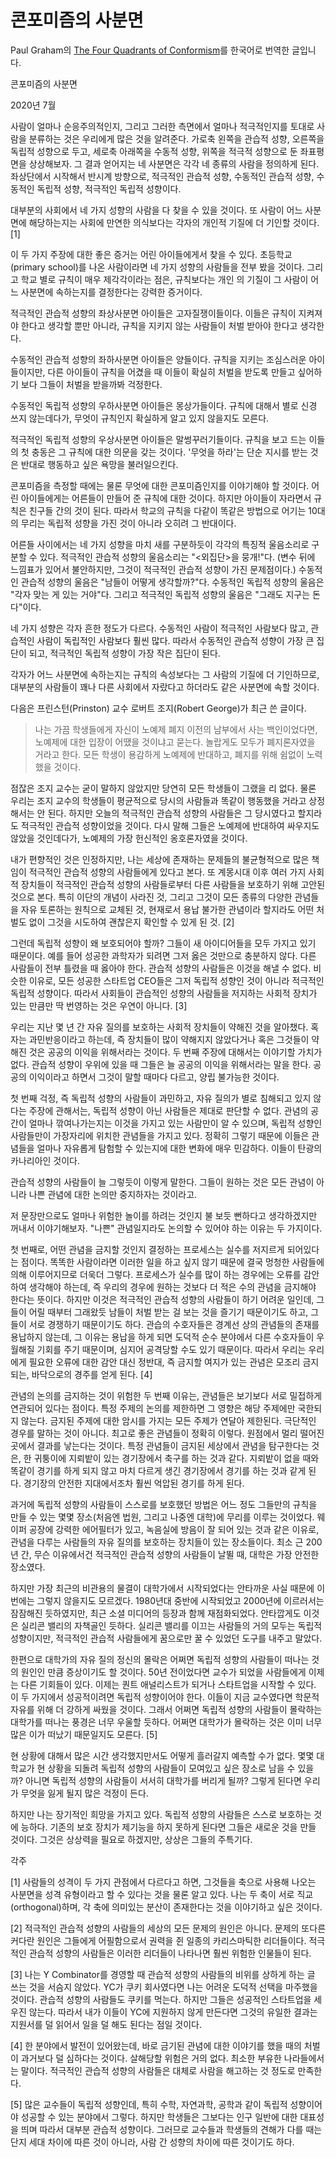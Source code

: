 # 콘포미즘의 사분면
Paul Graham의 [The Four Quadrants of Conformism](http://www.paulgraham.com/conformism.html)를 한국어로 번역한 글입니다.

콘포미즘의 사분면

2020년 7월

사람이 얼마나 순응주의적인지, 그리고 그러한 측면에서 얼마나 적극적인지를 토대로 사람을 분류하는 것은 우리에게 많은 것을 알려준다. 가로축 왼쪽을 관습적 성향, 오른쪽을 독립적 성향으로 두고, 세로축 아래쪽을 수동적 성향, 위쪽을 적극적 성향으로 둔 좌표평면을 상상해보자. 그 결과 얻어지는 네 사분면은 각각 네 종류의 사람을 정의하게 된다. 좌상단에서 시작해서 반시계 방향으로, 적극적인 관습적 성향, 수동적인 관습적 성향, 수동적인 독립적 성향, 적극적인 독립적 성향이다.

대부분의 사회에서 네 가지 성향의 사람을 다 찾을 수 있을 것이다. 또 사람이 어느 사분면에 해당하는지는 사회에 만연한 의식보다는 각자의 개인적 기질에 더 기인할 것이다. [1]

이 두 가지 주장에 대한 좋은 증거는 어린 아이들에게서 찾을 수 있다. 초등학교(primary school)를 나온 사람이라면 네 가지 성향의 사람들을 전부 봤을 것이다. 그리고 학교 별로 규칙이 매우 제각각이라는 점은, 규칙보다는 개인 의 기질이 그 사람이 어느 사분면에 속하는지를 결정한다는 강력한 증거이다.

적극적인 관습적 성향의 좌상사분면 아이들은 고자질쟁이들이다. 이들은 규칙이 지켜져야 한다고 생각할 뿐만 아니라, 규칙을 지키지 않는 사람들이 처벌 받아야 한다고 생각한다.

수동적인 관습적 성향의 좌하사분면 아이들은 양들이다. 규칙을 지키는 조심스러운 아이들이지만, 다른 아이들이 규칙을 어겼을 때 이들이 확실히 처벌을 받도록 만들고 싶어하기 보다 그들이 처벌을 받을까봐 걱정한다.

수동적인 독립적 성향의 우하사분면 아이들은 몽상가들이다. 규칙에 대해서 별로 신경 쓰지 않는데다가, 무엇이 규칙인지 확실하게 알고 있지 않을지도 모른다.

적극적인 독립적 성향의 우상사분면 아이들은 말썽꾸러기들이다. 규칙을 보고 드는 이들의 첫 충동은 그 규칙에 대한 의문을 갖는 것이다. '무엇을 하라'는 단순 지시를 받는 것은 반대로 행동하고 싶은 욕망을 불러일으킨다.

콘포미즘을 측정할 때에는 물론 무엇에 대한 콘포미즘인지를 이야기해야 할 것이다. 어린 아이들에게는 어른들이 만들어 준 규칙에 대한 것이다. 하지만 아이들이 자라면서 규칙은 친구들 간의 것이 된다. 따라서 학교의 규칙을 다같이 똑같은 방법으로 어기는 10대의 무리는 독립적 성향을 가진 것이 아니라 오히려 그 반대이다.

어른들 사이에서는 네 가지 성향을 마치 새를 구분하듯이 각각의 특징적 울음소리로 구분할 수 있다. 적극적인 관습적 성향의 울음소리는 "<외집단>을 뭉개!"다. (변수 뒤에 느낌표가 있어서 불안하지만, 그것이 적극적인 관습적 성향이 가진 문제점이다.) 수동적인 관습적 성향의 울음은 "남들이 어떻게 생각할까?"다. 수동적인 독립적 성향의 울음은 "각자 맞는 게 있는 거야"다. 그리고 적극적인 독립적 성향의 울음은 "그래도 지구는 돈다"이다.

네 가지 성향은 각자 흔한 정도가 다르다. 수동적인 사람이 적극적인 사람보다 많고, 관습적인 사람이 독립적인 사람보다 훨씬 많다. 따라서 수동적인 관습적 성향이 가장 큰 집단이 되고, 적극적인 독립적 성향이 가장 작은 집단이 된다.

각자가 어느 사분면에 속하는지는 규칙의 속성보다는 그 사람의 기질에 더 기인하므로, 대부분의 사람들이 꽤나 다른 사회에서 자랐다고 하더라도 같은 사분면에 속할 것이다.

다음은 프린스턴(Prinston) 교수 로버트 조지(Robert George)가 최근 쓴 글이다.

> 나는 가끔 학생들에게 자신이 노예제 폐지 이전의 남부에서 사는 백인이었다면, 노예제에 대한 입장이 어땠을 것이냐고 묻는다. 놀랍게도 모두가 폐지론자였을 거라고 한다. 모든 학생이 용감하게 노예제에 반대하고, 폐지를 위해 쉼없이 노력했을 것이다.

점잖은 조지 교수는 굳이 말하지 않았지만 당연히 모든 학생들이 그랬을 리 없다. 물론 우리는 조지 교수의 학생들이 평균적으로 당시의 사람들과 똑같이 행동했을 거라고 상정해서는 안 된다. 하지만 오늘의 적극적인 관습적 성향의 사람들은 그 당시였다고 할지라도 적극적인 관습적 성향이었을 것이다. 다시 말해 그들은 노예제에 반대하여 싸우지도 않았을 것인데다가, 노예제의 가장 헌신적인 옹호론자였을 것이다.

내가 편향적인 것은 인정하지만, 나는 세상에 존재하는 문제들의 불균형적으로 많은 책임이 적극적인 관습적 성향의 사람들에게 있다고 본다. 또 계몽시대 이후 여러 가지 사회적 장치들이 적극적인 관습적 성향의 사람들로부터 다른 사람들을 보호하기 위해 고안된 것으로 본다. 특히 이단의 개념이 사라진 것, 그리고 그것이 모든 종류의 다양한 관념들을 자유 토론하는 원칙으로 교체된 것, 현재로서 용납 불가한 관념이라 할지라도 어떤 처벌도 없이 그것을 시도하여 괜찮은지 확인할 수 있게 된 것. [2]

그런데 독립적 성향이 왜 보호되어야 할까? 그들이 새 아이디어들을 모두 가지고 있기 때문이다. 예를 들어 성공한 과학자가 되려면 그저 옳은 것만으로 충분하지 않다. 다른 사람들이 전부 틀렸을 때 옳아야 한다. 관습적 성향의 사람들은 이것을 해낼 수 없다. 비슷한 이유로, 모든 성공한 스타트업 CEO들은 그저 독립적 성향인 것이 아니라 적극적인 독립적 성향이다. 따라서 사회들이 관습적인 성향의 사람들을 저지하는 사회적 장치가 있는 만큼만 딱 번영하는 것은 우연이 아니다. [3]

우리는 지난 몇 년 간 자유 질의를 보호하는 사회적 장치들이 약해진 것을 알아챘다. 혹자는 과민반응이라고 하는데, 즉 장치들이 많이 약해지지 않았다거나 혹은 그것들이 약해진 것은 공공의 이익을 위해서라는 것이다. 두 번째 주장에 대해서는 이야기할 가치가 없다. 관습적 성향이 우위에 있을 때 그들은 늘 공공의 이익을 위해서라는 말을 한다. 공공의 이익이라고 하면서 그것이 말할 때마다 다르고, 양립 불가능한 것이다.

첫 번째 걱정, 즉 독립적 성향의 사람들이 과민하고, 자유 질의가 별로 침해되고 있지 않다는 주장에 관해서는, 독립적 성향이 아닌 사람들은 제대로 판단할 수 없다. 관념의 공간이 얼마나 깎여나가는지는 이것을 가지고 있는 사람만이 알 수 있으며, 독립적 성향인 사람들만이 가장자리에 위치한 관념들을 가지고 있다. 정확히 그렇기 때문에 이들은 관념들을 얼마나 자유롭게 탐험할 수 있는지에 대한 변화에 매우 민감하다. 이들이 탄광의 카나리아인 것이다.

관습적 성향의 사람들이 늘 그렇듯이 이렇게 말한다. 그들이 원하는 것은 모든 관념이 아니라 나쁜 관념에 대한 논의만 중지하자는 것이라고.

저 문장만으로도 얼마나 위험한 놀이를 하려는 것인지 불 보듯 뻔하다고 생각하겠지만 꺼내서 이야기해보자. "나쁜" 관념일지라도 논의할 수 있어야 하는 이유는 두 가지이다.

첫 번째로, 어떤 관념을 금지할 것인지 결정하는 프로세스는 실수를 저지르게 되어있다는 점이다. 똑똑한 사람이라면 이러한 일을 하고 싶지 않기 때문에 결국 멍청한 사람들에 의해 이루어지므로 더욱더 그렇다. 프로세스가 실수를 많이 하는 경우에는 오류를 감안하여 생각해야 하는데, 즉 우리의 경우에 원하는 것보다 더 적은 수의 관념을 금지해야 한다는 뜻이다. 하지만 이것은 적극적인 관습적 성향의 사람들이 하기 어려운 일인데, 그들이 어릴 때부터 그래왔듯 남들이 처벌 받는 걸 보는 것을 즐기기 때문이기도 하고, 그들이 서로 경쟁하기 때문이기도 하다. 관습의 수호자들은 경계선 상의 관념들의 존재를 용납하지 않는데, 그 이유는 용납을 하게 되면 도덕적 순수 분야에서 다른 수호자들이 우월해질 기회를 주기 때문이며, 심지어 공격당할 수도 있기 때문이다. 따라서 우리는 우리에게 필요한 오류에 대한 감안 대신 정반대, 즉 금지할 여지가 있는 관념은 모조리 금지되는, 바닥으로의 경주를 얻게 된다. [4]

관념의 논의를 금지하는 것이 위험한 두 번째 이유는, 관념들은 보기보다 서로 밀접하게 연관되어 있다는 점이다. 특정 주제의 논의를 제한하면 그 영향은 해당 주제에만 국한되지 않는다. 금지된 주제에 대한 암시를 가지는 모든 주제가 연달아 제한된다. 극단적인 경우를 말하는 것이 아니다. 최고로 좋은 관념들이 정확히 이렇다. 원점에서 멀리 떨어진 곳에서 결과를 낳는다는 것이다. 특정 관념들이 금지된 세상에서 관념을 탐구한다는 것은, 한 귀퉁이에 지뢰밭이 있는 경기장에서 축구를 하는 것과 같다. 지뢰밭이 없을 때와 똑같이 경기를 하게 되지 않고 마치 다르게 생긴 경기장에서 경기를 하는 것과 같게 된다. 경기장의 안전한 지대에서조차 훨씬 억압된 경기를 하게 된다.

과거에 독립적 성향의 사람들이 스스로를 보호했던 방법은 어느 정도 그들만의 규칙을 만들 수 있는 몇몇 장소(처음엔 법원, 그리고 나중엔 대학)에 무리를 이루는 것이었다. 웨이퍼 공장에 강력한 에어필터가 있고, 녹음실에 방음이 잘 되어 있는 것과 같은 이유로, 관념을 다루는 사람들의 자유 질의를 보호하는 장치들이 있는 장소들이다. 최소 근 200년 간, 무슨 이유에서건 적극적인 관습적 성향의 사람들이 날뛸 때, 대학은 가장 안전한 장소였다.

하지만 가장 최근의 비관용의 물결이 대학가에서 시작되었다는 안타까운 사실 때문에 이번에는 그렇지 않을지도 모르겠다. 1980년대 중반에 시작되었고 2000년에 이르러서는 잠잠해진 듯하였지만, 최근 소셜 미디어의 등장과 함께 재점화되었다. 안타깝게도 이것은 실리콘 밸리의 자책골인 듯하다. 실리콘 밸리를 이끄는 사람들의 거의 모두는 독립적 성향이지만, 적극적인 관습적 사람들에게 꿈으로만 꿀 수 있었던 도구를 내주고 말았다.

한편으로 대학가의 자유 질의 정신의 몰락은 어쩌면 독립적 성향의 사람들이 떠나는 것의 원인인 만큼 증상이기도 할 것이다. 50년 전이었다면 교수가 되었을 사람들에게 이제는 다른 기회들이 있다. 이제는 퀀트 애널리스트가 되거나 스타트업을 시작할 수 있다. 이 두 가지에서 성공적이려면 독립적 성향이어야 한다. 이들이 지금 교수였다면 학문적 자유를 위해 더 강하게 싸웠을 것이다. 그래서 어쩌면 독립적 성향의 사람들이 몰락하는 대학가를 떠나는 풍경은 너무 우울할 듯하다. 어쩌면 대학가가 몰락하는 것은 이미 너무 많은 이가 떠났기 때문일지도 모른다. [5]

현 상황에 대해서 많은 시간 생각했지만서도 어떻게 흘러갈지 예측할 수가 없다. 몇몇 대학교가 현 상황을 되돌려 독립적 성향의 사람들이 모여있고 싶은 장소로 남을 수 있을까? 아니면 독립적 성향의 사람들이 서서히 대학가를 버리게 될까? 그렇게 된다면 우리가 무엇을 잃게 될지 많은 걱정이 든다.

하지만 나는 장기적인 희망을 가지고 있다. 독립적 성향의 사람들은 스스로 보호하는 것에 능하다. 기존의 보호 장치가 제기능을 하지 못하게 된다면 그들은 새로운 것을 만들 것이다. 그것은 상상력을 필요로 하겠지만, 상상은 그들의 주특기다.


각주

[1] 사람들의 성격이 두 가지 관점에서 다르다고 하면, 그것들을 축으로 사용해 나오는 사분면을 성격 유형이라고 할 수 있다는 것을 물론 알고 있다. 나는 두 축이 서로 직교(orthogonal)하며, 각 축에 의미있는 분산이 존재한다는 것을 이야기하고 싶은 것이다.

[2] 적극적인 관습적 성향의 사람들의 세상의 모든 문제의 원인은 아니다. 문제의 또다른 커다란 원인은 그들에게 어필함으로서 권력을 쥔 일종의 카리스마틱한 리더들이다. 적극적인 관습적 성향의 사람들은 이러한 리더들이 나타나면 훨씬 위험한 인물들이 된다.

[3] 나는 Y Combinator를 경영할 때 관습적 성향의 사람들의 비위를 상하게 하는 글 쓰는 것을 서슴지 않았다. YC가 쿠키 회사였다면 나는 어려운 도덕적 선택을 마주했을 것이다. 관습적 성향의 사람들도 쿠키를 먹는다. 하지만 그들은 성공적인 스타트업을 세우진 않는다. 따라서 내가 이들이 YC에 지원하지 않게 만든다면 그것의 유일한 결과는 지원서를 덜 읽어서 일을 덜 해도 된다는 점일 것이다.

[4] 한 분야에서 발전이 있어왔는데, 바로 금기된 관념에 대한 이야기를 했을 때의 처벌이 과거보다 덜 심하다는 것이다. 살해당할 위험은 거의 없다. 최소한 부유한 나라들에서는 말이다. 적극적인 관습적 성향의 사람들은 대체로 사람을 해고하는 것 정도로 만족한다.

[5] 많은 교수들이 독립적 성향인데, 특히 수학, 자연과학, 공학과 같이 독립적 성향이어야 성공할 수 있는 분야에서 그렇다. 하지만 학생들은 그보다는 인구 일반에 대한 대표성을 띄며 따라서 대부분 관습적 성향이다. 그러므로 교수들과 학생들의 견해가 다를 때는 단지 세대 차이에 따른 것이 아니라, 사람 간 성향의 차이에 따른 것이기도 하다.
